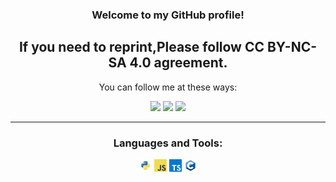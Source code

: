 <div align="center">
  <h3>Welcome to my GitHub profile!</h3>
  <h2>If you need to reprint,Please follow CC BY-NC-SA 4.0 agreement.</h2>
  <p>You can follow me at these ways:</p>
  
  [![](https://img.shields.io/badge/youtube--white?style=social&logo=youtube)](https://www.youtube.com/channel/UCOzgKl-dLtTtY7bBxt7I_eA)
  [![](https://img.shields.io/badge/Discord--white?style=social&logo=Discord)](https://discord.com/channels/1045612079471661086/)
  [![](https://img.shields.io/badge/Bilibili--white?style=social&logo=bilibili)](https://space.bilibili.com/225599037)

</div>

****

<div align="center">
  <h3>Languages and Tools:</h3>  
<code><img height="20" src="https://raw.githubusercontent.com/github/explore/80688e429a7d4ef2fca1e82350fe8e3517d3494d/topics/python/python.png"></code>
<code><img height="20" src="https://raw.githubusercontent.com/github/explore/80688e429a7d4ef2fca1e82350fe8e3517d3494d/topics/javascript/javascript.png"></code>
<code><img height="20" src="https://raw.githubusercontent.com/github/explore/80688e429a7d4ef2fca1e82350fe8e3517d3494d/topics/typescript/typescript.png"></code>
<code><img height="20" src="https://raw.githubusercontent.com/github/explore/cebd63002168a05a6a642f309227eefeccd92950/topics/c/c.png"></code>

</div>
